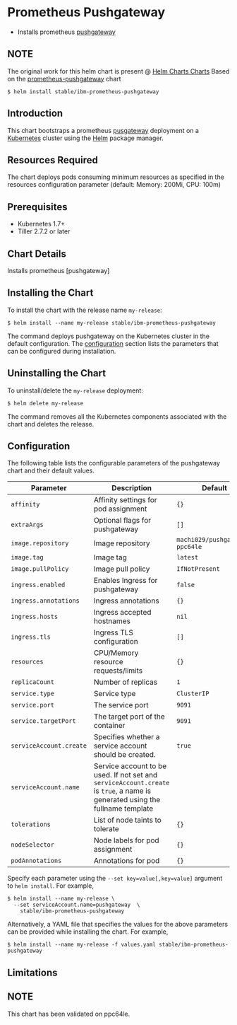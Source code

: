 # Prometheus Pushgateway

* Installs prometheus [pushgateway](https://github.com/prometheus/pushgateway)

## NOTE
The original work for this helm chart is present @ [Helm Charts Charts]( https://github.com/helm/charts) Based on the [prometheus-pushgateway]( https://github.com/helm/charts/tree/master/stable/prometheus-pushgateway) chart

```console
$ helm install stable/ibm-prometheus-pushgateway
```

## Introduction

This chart bootstraps a prometheus [pusgateway](http://github.com/prometheus/pushgateway) deployment on a [Kubernetes](http://kubernetes.io) cluster using the [Helm](https://helm.sh) package manager.

## Resources Required
The chart deploys pods consuming minimum resources as specified in the resources configuration parameter (default: Memory: 200Mi, CPU: 100m)

## Prerequisites

- Kubernetes 1.7+ 
- Tiller 2.7.2 or later

## Chart Details
Installs prometheus [pushgateway]

## Installing the Chart

To install the chart with the release name `my-release`:

```console
$ helm install --name my-release stable/ibm-prometheus-pushgateway
```

The command deploys pushgateway on the Kubernetes cluster in the default configuration. The [configuration](#configuration) section lists the parameters that can be configured during installation.

## Uninstalling the Chart

To uninstall/delete the `my-release` deployment:

```console
$ helm delete my-release
```

The command removes all the Kubernetes components associated with the chart and deletes the release.

## Configuration

The following table lists the configurable parameters of the pushgateway chart and their default values.

|        Parameter        |                                                          Description                                                          |      Default       |
| ----------------------- | ----------------------------------------------------------------------------------------------------------------------------- | ------------------ |
| `affinity`              | Affinity settings for pod assignment                                                                                          | `{}`               |
| `extraArgs`             | Optional flags for pushgateway                                                                                                | `[]`               |
| `image.repository`      | Image repository                                                                                                              | `machi029/pushgateway-ppc64le` |
| `image.tag`             | Image tag                                                                                                                     | `latest`           |
| `image.pullPolicy`      | Image pull policy                                                                                                             | `IfNotPresent`     |
| `ingress.enabled`       | Enables Ingress for pushgateway                                                                                               | `false`            |
| `ingress.annotations`   | Ingress annotations                                                                                                           | `{}`               |
| `ingress.hosts`         | Ingress accepted hostnames                                                                                                    | `nil`              |
| `ingress.tls`           | Ingress TLS configuration                                                                                                     | `[]`               |
| `resources`             | CPU/Memory resource requests/limits                                                                                           | `{}`               |
| `replicaCount`          | Number of replicas                                                                                                            | `1`                |
| `service.type`          | Service type                                                                                                                  | `ClusterIP`        |
| `service.port`          | The service port                                                                                                              | `9091`             |
| `service.targetPort`    | The target port of the container                                                                                              | `9091`             |
| `serviceAccount.create` | Specifies whether a service account should be created.                                                                        | `true`             |
| `serviceAccount.name`   | Service account to be used. If not set and `serviceAccount.create` is `true`, a name is generated using the fullname template |                    |
| `tolerations`           | List of node taints to tolerate                                                                                               | `{}`               |
| `nodeSelector`          | Node labels for pod assignment                                                                                                | `{}`               |
| `podAnnotations`        | Annotations for pod                                                                                                           | `{}`               |

Specify each parameter using the `--set key=value[,key=value]` argument to `helm install`. For example,

```console
$ helm install --name my-release \
  --set serviceAccount.name=pushgateway  \
    stable/ibm-prometheus-pushgateway
```

Alternatively, a YAML file that specifies the values for the above parameters can be provided while installing the chart. For example,

```console
$ helm install --name my-release -f values.yaml stable/ibm-prometheus-pushgateway
```

## Limitations

## NOTE
This chart has been validated on ppc64le.
